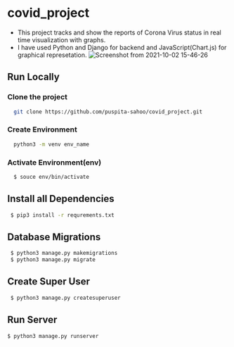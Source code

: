 # covid_project
- This project tracks and show the reports of Corona Virus status in real time visualization with graphs.
- I have used Python and Django for backend and JavaScript(Chart.js) for graphical represetation. 
![Screenshot from 2021-10-02 15-46-26](https://user-images.githubusercontent.com/85501280/135712257-ec8fb721-595f-471a-9502-2162f617b02e.png)

## Run Locally


### Clone the project


```bash
  git clone https://github.com/puspita-sahoo/covid_project.git
```

### Create Environment

```bash
  python3 -m venv env_name
```
### Activate Environment(env)

```bash
  $ souce env/bin/activate
```


## Install all Dependencies


```bash
 $ pip3 install -r requrements.txt
```
## Database Migrations


```bash
 $ python3 manage.py makemigrations
 $ python3 manage.py migrate
```

## Create Super User


```bash
 $ python3 manage.py createsuperuser
```

## Run Server

```bash
$ python3 manage.py runserver
```
